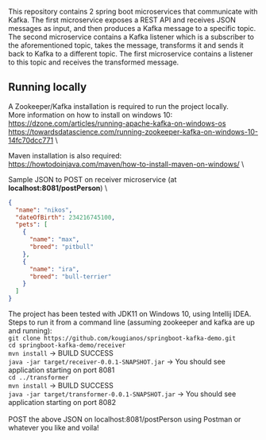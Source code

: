 This repository contains 2 spring boot microservices that communicate with Kafka. The first microservice exposes a REST API and receives JSON messages as input, and then produces a Kafka message to a specific topic. The second microservice contains a Kafka listener which is a subscriber to the aforementioned topic, takes the message, transforms it and sends it back to Kafka to a different topic. The first microservice contains a listener to this topic and receives the transformed message.

## Running locally
A Zookeeper/Kafka installation is required to run the project locally.\
More information on how to install on windows 10:\
https://dzone.com/articles/running-apache-kafka-on-windows-os \
https://towardsdatascience.com/running-zookeeper-kafka-on-windows-10-14fc70dcc771 \

Maven installation is also required:\
https://howtodoinjava.com/maven/how-to-install-maven-on-windows/ \

Sample JSON to POST on receiver microservice (at **localhost:8081/postPerson**) \
```json
{
  "name": "nikos",
  "dateOfBirth": 234216745100,
  "pets": [
    {
      "name": "max",
      "breed": "pitbull"
    },
    {
      "name": "ira",
      "breed": "bull-terrier"
    }
  ]
}
```
The project has been tested with JDK11 on Windows 10, using Intellij IDEA.\
Steps to run it from a command line (assuming zookeeper and kafka are up and running):\
`git clone https://github.com/kougianos/springboot-kafka-demo.git`\
`cd springboot-kafka-demo/receiver`\
`mvn install` -> BUILD SUCCESS\
`java -jar target/receiver-0.0.1-SNAPSHOT.jar` -> You should see application starting on port 8081\
`cd ../transformer`\
`mvn install` -> BUILD SUCCESS\
`java -jar target/transformer-0.0.1-SNAPSHOT.jar` -> You should see application starting on port 8082\
\
POST the above JSON on localhost:8081/postPerson using Postman or whatever you like and voila!

